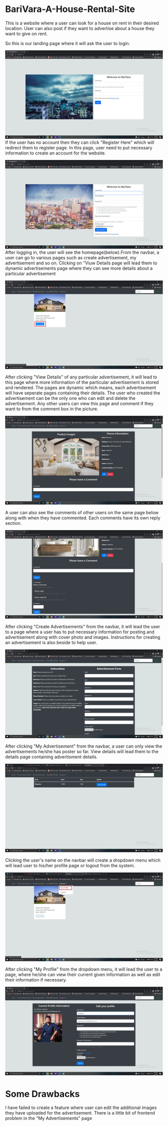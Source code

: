 # BariVara-A-House-Rental-Site
This is a website where a user can look for a house on rent in their desired location. User can also post if they want to advertise about a house they want to give on rent.

So this is our landing page where it will ask the user to login.

![Login Page](Screenshots/Login.jpg)
If the user has no account then they can click "Register Here" which will redirect them to register page. In this page, user need to put necessary information to create an account for the website.

![Registration](Screenshots/Registration.jpg)
After logging in, the user will see the homepage(below).From the navbar, a user can go to various pages such as create advertisement, my advertisement and so on. Clicking on "Viuw Details page will lead them to dynamic advertisements page where they can see more details about a particular advertisement

![Homepage](Screenshots/Homepage.jpg)

After clicking "View Details" of any particular advertisement, it will lead to this page where more information of the particular advertisement is stored and rendered. The pages are dynamic which means, each advertisement will have seperate pages containing their details. The user who created the advertisement can be the only one who can edit and delete the advertisement. Any other users can view this page and comment if they want to from the comment box in the picture.

![Details](Screenshots/Details.jpg)

A user can also see the comments of other users on the same page below along with when they have commented. Each comments have its own reply section.

![Comments](Screenshots/Commetns.jpg)

After clicking "Create Advertisements" from the navbar, it will lead the user to a page where a user has to put necessary information for posting and advertisement along with cover photo and images. Instructions for creating an advertisement is also beside to help user.

![Create](Screenshots/Create.jpg)

After clicking "My Advertisement" from the navbar, a user can only view the advertisements he/she has poster so far. View details will lead them to the details page containing advertisment details.

![MyAdvertisements](Screenshots/myAdvertisment.jpg)

Clicking the user's name on the navbar will create a dropdown menu which will lead user to his/her profile page or logout from the system.

![Profile1](Screenshots/Profile.jpg)

After clicking "My Profile" from the dropdown menu, it will lead the user to a page, where he/she can view their current given information as well as edit their information if necessary.

![Profile2](Screenshots/Profile2.jpg)


# Some Drawbacks
I have failed to create a feature where user can edit the additional images they have uploaded for the advertisement. There is a little bit of frontend problem in the "My Advertisements" page
